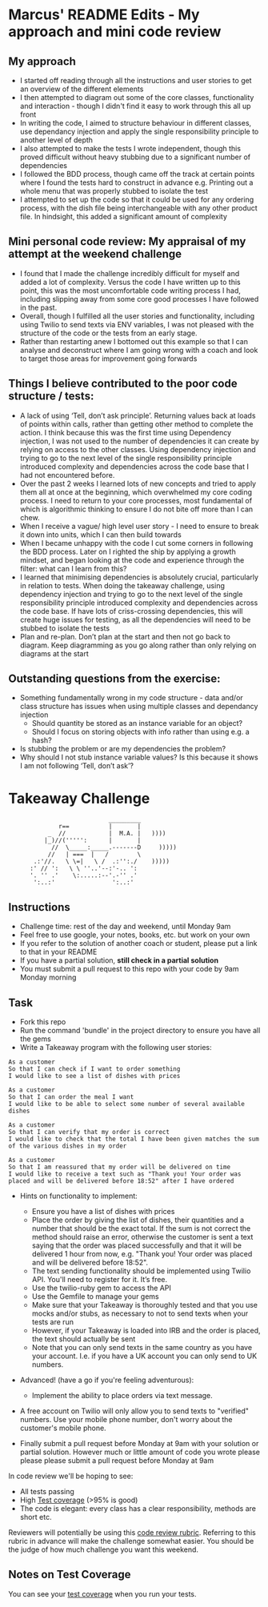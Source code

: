 Marcus' README Edits - My approach and mini code review
=================

My approach
---------
* I started off reading through all the instructions and user stories to get an overview of the different elements
* I then attempted to diagram out some of the core classes, functionality and interaction - though I didn't find it easy to work through this all up front
* In writing the code, I aimed to structure behaviour in different classes, use dependancy injection and apply the single responsibility principle to another level of depth
* I also attempted to make the tests I wrote independent, though this proved difficult without heavy stubbing due to a significant number of dependencies
* I followed the BDD process, though came off the track at certain points where I found the tests hard to construct in advance e.g. Printing out a whole menu that was properly stubbed to isolate the test
* I attempted to set up the code so that it could be used for any ordering process, with the dish file being interchangeable with any other product file. In hindsight, this added a significant amount of complexity


Mini personal code review: My appraisal of my attempt at the weekend challenge
---------
* I found that I made the challenge incredibly difficult for myself and added a lot of complexity. Versus the code I have written up to this point, this was the most uncomfortable code writing process I had, including slipping away from some core good processes I have followed in the past.
* Overall, though I fulfilled all the user stories and functionality, including using Twilio to send texts via ENV variables, I was not pleased with the structure of the code or the tests from an early stage.
*  Rather than restarting anew I bottomed out this example so that I can analyse and deconstruct where I am going wrong with a coach and look to target those areas for improvement going forwards

Things I believe contributed to the poor code structure / tests:
---------
* A lack of using ‘Tell, don’t ask principle’. Returning values back at loads of points within calls, rather than getting other method to complete the action. I think because this was the first time using Dependency injection, I was not used to the number of dependencies it can create by relying on access to the other classes. Using dependency injection and trying to go to the next level of the single responsibility principle introduced complexity and dependencies across the code base that I had not encountered before.
* Over the past 2 weeks I learned lots of new concepts and tried to apply them all at once at the beginning, which overwhelmed my core coding process. I need to return to your core processes, most fundamental of which is algorithmic thinking to ensure I do not bite off more than I can chew.
* When I receive a vague/ high level user story - I need to ensure to break it down into units, which I can then build towards
* When I became unhappy with the code I cut some corners in following the BDD process. Later on I righted the ship by applying a growth mindset, and began looking at the code and experience through the filter: what can I learn from this?
* I learned that minimising dependencies is absolutely crucial, particularly in relation to tests. When doing the takeaway challenge, using dependency injection and trying to go to the next level of the single responsibility principle introduced complexity and dependencies across the code base. If have lots of criss-crossing dependencies, this will create huge issues for testing, as all the dependencies will need to be stubbed to isolate the tests
* Plan and re-plan. Don’t plan at the start and then not go back to diagram. Keep diagramming as you go along rather than only relying on diagrams at the start

Outstanding questions from the exercise:
---------
* Something fundamentally wrong in my code structure - data and/or class structure has issues when using multiple classes and dependancy injection
    * Should quantity be stored as an instance variable for an object?
    * Should I focus on storing objects with info rather than using e.g. a hash?
* Is stubbing the problem or are my dependencies the problem?
* Why should I not stub instance variable values? Is this because it shows I am not following ‘Tell, don’t ask’?








Takeaway Challenge
==================
```
                            _________
              r==           |       |
           _  //            |  M.A. |   ))))
          |_)//(''''':      |       |
            //  \_____:_____.-------D     )))))
           //   | ===  |   /        \
       .:'//.   \ \=|   \ /  .:'':./    )))))
      :' // ':   \ \ ''..'--:'-.. ':
      '. '' .'    \:.....:--'.-'' .'
       ':..:'                ':..:'

 ```

Instructions
-------

* Challenge time: rest of the day and weekend, until Monday 9am
* Feel free to use google, your notes, books, etc. but work on your own
* If you refer to the solution of another coach or student, please put a link to that in your README
* If you have a partial solution, **still check in a partial solution**
* You must submit a pull request to this repo with your code by 9am Monday morning

Task
-----

* Fork this repo
* Run the command 'bundle' in the project directory to ensure you have all the gems
* Write a Takeaway program with the following user stories:

```
As a customer
So that I can check if I want to order something
I would like to see a list of dishes with prices

As a customer
So that I can order the meal I want
I would like to be able to select some number of several available dishes

As a customer
So that I can verify that my order is correct
I would like to check that the total I have been given matches the sum of the various dishes in my order

As a customer
So that I am reassured that my order will be delivered on time
I would like to receive a text such as "Thank you! Your order was placed and will be delivered before 18:52" after I have ordered
```

* Hints on functionality to implement:
  * Ensure you have a list of dishes with prices
  * Place the order by giving the list of dishes, their quantities and a number that should be the exact total. If the sum is not correct the method should raise an error, otherwise the customer is sent a text saying that the order was placed successfully and that it will be delivered 1 hour from now, e.g. "Thank you! Your order was placed and will be delivered before 18:52".
  * The text sending functionality should be implemented using Twilio API. You'll need to register for it. It’s free.
  * Use the twilio-ruby gem to access the API
  * Use the Gemfile to manage your gems
  * Make sure that your Takeaway is thoroughly tested and that you use mocks and/or stubs, as necessary to not to send texts when your tests are run
  * However, if your Takeaway is loaded into IRB and the order is placed, the text should actually be sent
  * Note that you can only send texts in the same country as you have your account. I.e. if you have a UK account you can only send to UK numbers.

* Advanced! (have a go if you're feeling adventurous):
  * Implement the ability to place orders via text message.

* A free account on Twilio will only allow you to send texts to "verified" numbers. Use your mobile phone number, don't worry about the customer's mobile phone.
* Finally submit a pull request before Monday at 9am with your solution or partial solution.  However much or little amount of code you wrote please please please submit a pull request before Monday at 9am


In code review we'll be hoping to see:

* All tests passing
* High [Test coverage](https://github.com/makersacademy/course/blob/master/pills/test_coverage.md) (>95% is good)
* The code is elegant: every class has a clear responsibility, methods are short etc.

Reviewers will potentially be using this [code review rubric](docs/review.md).  Referring to this rubric in advance will make the challenge somewhat easier.  You should be the judge of how much challenge you want this weekend.

Notes on Test Coverage
------------------

You can see your [test coverage](https://github.com/makersacademy/course/blob/master/pills/test_coverage.md) when you run your tests.
